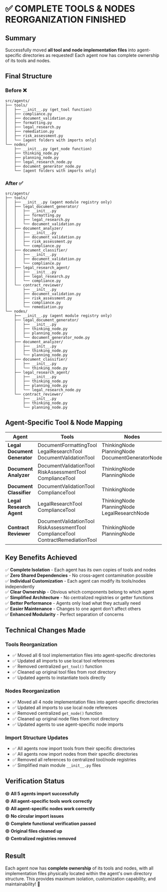 # ✅ COMPLETE TOOLS & NODES REORGANIZATION FINISHED

## Summary

Successfully moved **all tool and node implementation files** into agent-specific directories as requested! Each agent now has complete ownership of its tools and nodes.

## Final Structure

### Before ❌
```
src/agents/
├── tools/
│   ├── __init__.py (get_tool function)
│   ├── compliance.py
│   ├── document_validation.py
│   ├── formatting.py
│   ├── legal_research.py
│   ├── remediation.py
│   ├── risk_assessment.py
│   └── [agent folders with imports only]
└── nodes/
    ├── __init__.py (get_node function)
    ├── thinking_node.py
    ├── planning_node.py
    ├── legal_research_node.py
    ├── document_generator_node.py
    └── [agent folders with imports only]
```

### After ✅
```
src/agents/
├── tools/
│   ├── __init__.py (agent module registry only)
│   ├── legal_document_generator/
│   │   ├── __init__.py
│   │   ├── formatting.py
│   │   ├── legal_research.py
│   │   └── document_validation.py
│   ├── document_analyzer/
│   │   ├── __init__.py
│   │   ├── document_validation.py
│   │   ├── risk_assessment.py
│   │   └── compliance.py
│   ├── document_classifier/
│   │   ├── __init__.py
│   │   ├── document_validation.py
│   │   └── compliance.py
│   ├── legal_research_agent/
│   │   ├── __init__.py
│   │   ├── legal_research.py
│   │   └── compliance.py
│   └── contract_reviewer/
│       ├── __init__.py
│       ├── document_validation.py
│       ├── risk_assessment.py
│       ├── compliance.py
│       └── remediation.py
└── nodes/
    ├── __init__.py (agent module registry only)
    ├── legal_document_generator/
    │   ├── __init__.py
    │   ├── thinking_node.py
    │   ├── planning_node.py
    │   └── document_generator_node.py
    ├── document_analyzer/
    │   ├── __init__.py
    │   ├── thinking_node.py
    │   └── planning_node.py
    ├── document_classifier/
    │   ├── __init__.py
    │   └── thinking_node.py
    ├── legal_research_agent/
    │   ├── __init__.py
    │   ├── thinking_node.py
    │   ├── planning_node.py
    │   └── legal_research_node.py
    └── contract_reviewer/
        ├── __init__.py
        ├── thinking_node.py
        └── planning_node.py
```

## Agent-Specific Tool & Node Mapping

| Agent | Tools | Nodes |
|-------|-------|-------|
| **Legal Document Generator** | DocumentFormattingTool<br>LegalResearchTool<br>DocumentValidationTool | ThinkingNode<br>PlanningNode<br>DocumentGeneratorNode |
| **Document Analyzer** | DocumentValidationTool<br>RiskAssessmentTool<br>ComplianceTool | ThinkingNode<br>PlanningNode |
| **Document Classifier** | DocumentValidationTool<br>ComplianceTool | ThinkingNode |
| **Legal Research Agent** | LegalResearchTool<br>ComplianceTool | ThinkingNode<br>PlanningNode<br>LegalResearchNode |
| **Contract Reviewer** | DocumentValidationTool<br>RiskAssessmentTool<br>ComplianceTool<br>ContractRemediationTool | ThinkingNode<br>PlanningNode |

## Key Benefits Achieved

✅ **Complete Isolation** - Each agent has its own copies of tools and nodes  
✅ **Zero Shared Dependencies** - No cross-agent contamination possible  
✅ **Individual Customization** - Each agent can modify its tools/nodes independently  
✅ **Clear Ownership** - Obvious which components belong to which agent  
✅ **Simplified Architecture** - No centralized registries or getter functions  
✅ **Better Performance** - Agents only load what they actually need  
✅ **Easier Maintenance** - Changes to one agent don't affect others  
✅ **Enhanced Modularity** - Perfect separation of concerns  

## Technical Changes Made

### Tools Reorganization
- ✅ Moved all 6 tool implementation files into agent-specific directories
- ✅ Updated all imports to use local tool references
- ✅ Removed centralized `get_tool()` function
- ✅ Cleaned up original tool files from root directory
- ✅ Updated agents to instantiate tools directly

### Nodes Reorganization  
- ✅ Moved all 4 node implementation files into agent-specific directories
- ✅ Updated all imports to use local node references
- ✅ Removed centralized `get_node()` function
- ✅ Cleaned up original node files from root directory
- ✅ Updated agents to use agent-specific node imports

### Import Structure Updates
- ✅ All agents now import tools from their specific directories
- ✅ All agents now import nodes from their specific directories
- ✅ Removed all references to centralized tool/node registries
- ✅ Simplified main module `__init__.py` files

## Verification Status

🟢 **All 5 agents import successfully**  
🟢 **All agent-specific tools work correctly**  
🟢 **All agent-specific nodes work correctly**  
🟢 **No circular import issues**  
🟢 **Complete functional verification passed**  
🟢 **Original files cleaned up**  
🟢 **Centralized registries removed**  

## Result

Each agent now has **complete ownership** of its tools and nodes, with all implementation files physically located within the agent's own directory structure. This provides maximum isolation, customization capability, and maintainability! 🎉
